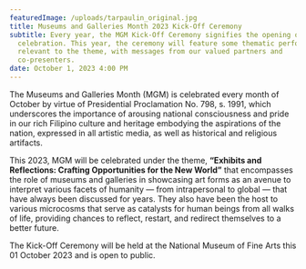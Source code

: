 ```yaml
---
featuredImage: /uploads/tarpaulin_original.jpg
title: Museums and Galleries Month 2023 Kick-Off Ceremony
subtitle: Every year, the MGM Kick-Off Ceremony signifies the opening of the
  celebration. This year, the ceremony will feature some thematic performances
  relevant to the theme, with messages from our valued partners and
  co-presenters.
date: October 1, 2023 4:00 PM
---
```

<!--StartFragment-->

The Museums and Galleries Month (MGM) is celebrated every month of October by virtue of Presidential Proclamation No. 798, s. 1991, which underscores the importance of arousing national consciousness and pride in our rich Filipino culture and heritage embodying the aspirations of the nation, expressed in all artistic media, as well as historical and religious artifacts. 

This 2023, MGM will be celebrated under the theme, **“Exhibits and Reflections: Crafting Opportunities for the New World”** that encompasses the role of museums and galleries in showcasing art forms as an avenue to interpret various facets of humanity — from intrapersonal to global — that have always been discussed for years. They also have been the host to various microcosms that serve as catalysts for human beings from all walks of life, providing chances to reflect, restart, and redirect themselves to a better future.

T﻿he Kick-Off Ceremony will be held at the National Museum of Fine Arts this 01 October 2023 and is open to public.

<!--EndFragment-->